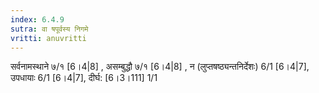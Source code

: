 ```yaml
---
index: 6.4.9
sutra: वा षपूर्वस्य निगमे
vritti: anuvritti
---
```


सर्वनामस्थाने ७/१ [6।4|8] , असम्बुद्धौ ७/१ [6।4|8] , न (लुप्तषष्ठ्यन्तनिर्देशः) 6/1 [6।4|7], उपधायाः  6/1 [6।4|7],  दीर्घ: [6।3।111] 1/1  